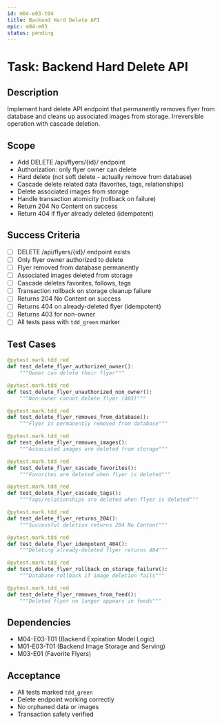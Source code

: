 ```yaml
---
id: m04-e03-t04
title: Backend Hard Delete API
epic: m04-e03
status: pending
---
```


# Task: Backend Hard Delete API

## Description
Implement hard delete API endpoint that permanently removes flyer from database and cleans up associated images from storage. Irreversible operation with cascade deletion.

## Scope
- Add DELETE /api/flyers/{id}/ endpoint
- Authorization: only flyer owner can delete
- Hard delete (not soft delete - actually remove from database)
- Cascade delete related data (favorites, tags, relationships)
- Delete associated images from storage
- Handle transaction atomicity (rollback on failure)
- Return 204 No Content on success
- Return 404 if flyer already deleted (idempotent)

## Success Criteria
- [ ] DELETE /api/flyers/{id}/ endpoint exists
- [ ] Only flyer owner authorized to delete
- [ ] Flyer removed from database permanently
- [ ] Associated images deleted from storage
- [ ] Cascade deletes favorites, follows, tags
- [ ] Transaction rollback on storage cleanup failure
- [ ] Returns 204 No Content on success
- [ ] Returns 404 on already-deleted flyer (idempotent)
- [ ] Returns 403 for non-owner
- [ ] All tests pass with `tdd_green` marker

## Test Cases
```python
@pytest.mark.tdd_red
def test_delete_flyer_authorized_owner():
    """Owner can delete their flyer"""

@pytest.mark.tdd_red
def test_delete_flyer_unauthorized_non_owner():
    """Non-owner cannot delete flyer (403)"""

@pytest.mark.tdd_red
def test_delete_flyer_removes_from_database():
    """Flyer is permanently removed from database"""

@pytest.mark.tdd_red
def test_delete_flyer_removes_images():
    """Associated images are deleted from storage"""

@pytest.mark.tdd_red
def test_delete_flyer_cascade_favorites():
    """Favorites are deleted when flyer is deleted"""

@pytest.mark.tdd_red
def test_delete_flyer_cascade_tags():
    """Tags/relationships are deleted when flyer is deleted"""

@pytest.mark.tdd_red
def test_delete_flyer_returns_204():
    """Successful deletion returns 204 No Content"""

@pytest.mark.tdd_red
def test_delete_flyer_idempotent_404():
    """Deleting already-deleted flyer returns 404"""

@pytest.mark.tdd_red
def test_delete_flyer_rollback_on_storage_failure():
    """Database rollback if image deletion fails"""

@pytest.mark.tdd_red
def test_delete_flyer_removes_from_feed():
    """Deleted flyer no longer appears in feeds"""
```

## Dependencies
- M04-E03-T01 (Backend Expiration Model Logic)
- M01-E03-T01 (Backend Image Storage and Serving)
- M03-E01 (Favorite Flyers)

## Acceptance
- All tests marked `tdd_green`
- Delete endpoint working correctly
- No orphaned data or images
- Transaction safety verified
